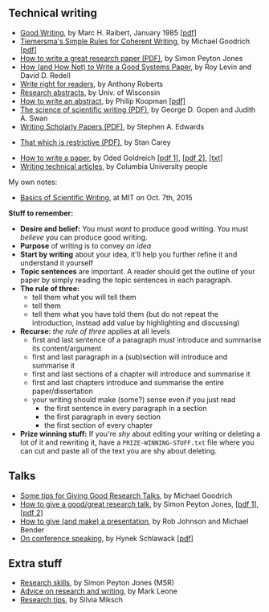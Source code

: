 <title>Communication, research et al</title>

Technical writing
-----------------

 * [Good Writing](https://www.cs.cmu.edu/~pausch/Randy/Randy/raibert.htm), by Marc H. Raibert, January 1985 [[pdf]](good-writing.pdf)
 * [Tiemersma's Simple Rules for Coherent Writing](https://www.ics.uci.edu/~goodrich/writing.html), by Michael Goodrich [[pdf]](tiemersma-coherent-writing.pdf)
 * [How to write a great research paper (PDF)](how-to-write-a-great-research-paper.pdf), by Simon Peyton Jones
 * [How (and How Not) to Write a Good Systems Paper](https://www.usenix.org/legacy/publications/library/proceedings/dsl97/good_paper.html), by Roy Levin and David D. Redell
 * [Write right for readers](http://www.maths.adelaide.edu.au/anthony.roberts/LaTeX/ltxwrite.php), by Anthony Roberts
 * [Research abstracts](http://writing.wisc.edu/Handbook/presentations_abstracts.html), by Univ. of Wisconsin
 * [How to write an abstract](https://users.ece.cmu.edu/~koopman/essays/abstract.html), by Philip Koopman [[pdf]](how-to-write-an-abstract.pdf)
 * [The science of scientific writing (PDF)](science-of-writing.pdf), by George D. Gopen and Judith A. Swan
 * [Writing Scholarly Papers (PDF)](writing-scholarly-papers.pdf), by Stephen A. Edwards
 - [That which is restrictive (PDF)](that-which-is-restrictive.pdf), by Stan Carey
 * [How to write a paper](http://www.wisdom.weizmann.ac.il/~oded/writing.html), by Oded Goldreich [[pdf 1]](writing.pdf), [[pdf 2]](re-writing.pdf), [[txt]](writing.txt)
 * [Writing technical articles](http://www.cs.columbia.edu/~hgs/etc/writing-style.html), by Columbia University people

My own notes:

 * [Basics of Scientific Writing](basics-of-scientific-writing/index.html), at MIT on Oct. 7th, 2015

**Stuff to remember:**
 
 * **Desire and belief:** You must _want_ to produce good writing. You must _believe_ you can produce good writing.
 * **Purpose** of writing is to convey _an idea_
 * **Start by writing** about your idea, it'll help you further refine it and understand it yourself
 * **Topic sentences** are important. A reader should get the outline of your paper by simply reading the topic sentences in each paragraph.
 * **The rule of three:**
   - tell them what you will tell them
   - tell them
   - tell them what you have told them (but do not repeat the introduction, instead add value by highlighting and discussing)
 * **Recurse:** _the rule of three_ applies at all levels
   - first and last sentence of a paragraph must introduce and summarise its content/argument
   - first and last paragraph in a (sub)section will introduce and summarise it
   - first and last sections of a chapter will introduce and summarise it
   - first and last chapters introduce and summarise the entire paper/dissertation
   - your writing should make (some?) sense even if you just read 
     + the first sentence in every paragraph in a section
     + the first paragraph in every section
     + the first section of every chapter
 * **Prize winning stuff:** If you're _shy_ about editing your writing or deleting a lot of it and rewriting it, have a `PRIZE-WINNING-STUFF.txt` file where you can cut and paste all of the text you are shy about deleting.

Talks
-----

 * [Some tips for Giving Good Research Talks](https://www.ics.uci.edu/~goodrich/presenting.html), by Michael Goodrich
 * [How to give a good/great research talk](https://www.microsoft.com/en-us/research/academic-program/give-great-research-talk/), by Simon Peyton Jones, [[pdf 1]](giving-a-talk-slides.pdf), [[pdf 2]](how-to-give-a-great-research-talk.pdf)
 * [How to give (and make) a presentation](https://alinush.github.io/How-to-give-a-presentation/), by Rob Johnson and Michael Bender
 * [On conference speaking](http://hynek.me/articles/speaking/n-conference-speaking.pdf), by Hynek Schlawack [[pdf]](on-conference-speaking.pdf)

Extra stuff
-----------

 * [Research skills](http://www.microsoft.com/en-us/research/people/simonpj), by Simon Peyton Jones (MSR)
 * [Advice on research and writing](https://www.cs.cmu.edu/afs/cs.cmu.edu/user/mleone/web/how-to.html), by Mark Leone
 * [Research tips](http://www.ifs.tuwien.ac.at/~silvia/research-tips/), by Silvia Miksch
